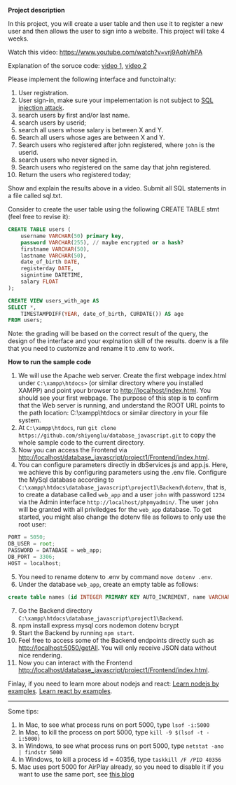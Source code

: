 **Project description**

In this project, you will create a user table and then use it to register a new user and then allows the user to sign into a website. This project will take 4 weeks.

Watch this video: https://www.youtube.com/watch?v=vrj9AohVhPA

Explanation of the soruce code: [video 1](https://www.youtube.com/watch?v=XBJRBB14ijY), [video 2](https://www.youtube.com/watch?v=MaBphsJLrGY)

Please implement the following interface and functoinalty:

1. User registration.
2. User sign-in, make sure your impelementation is not subject to [SQL injection attack](https://portswigger.net/support/using-sql-injection-to-bypass-authentication).
3. search users by first and/or last name.
4. search users by userid;
5. search all users whose salary is between X and Y.
6. Search all users whose ages are between X and Y.
7. Search users who registered after john registered, where `john` is the userid.
8. search users who never signed in.
9. Search users who registered on the same day that john registered.
10. Return the users who registered today;

Show and explain the results above in a video. Submit all SQL statements in a file called sql.txt.

Consider to create the user table using the following CREATE TABLE stmt (feel free to revise it):

```SQL
CREATE TABLE users (
    username VARCHAR(50) primary key,
    password VARCHAR(255), // maybe encrypted or a hash?
    firstname VARCHAR(50),
    lastname VARCHAR(50),
    date_of_birth DATE,
    registerday DATE,
    signintime DATETIME,
    salary FLOAT
);

CREATE VIEW users_with_age AS
SELECT *,
    TIMESTAMPDIFF(YEAR, date_of_birth, CURDATE()) AS age
FROM users;
```

Note: the grading will be based on the correct result of the query, the design of the interface and your explnation skill of the results.
doenv is a file that you need to customize and rename it to .env to work.

**How to run the sample code**

1. We will use the Apache web server. Create the first webpage index.html under `C:\xampp\htdocs>` (or similar directory where you installed XAMPP) and point your browser to [http://localhost/index.html](http://localhost/index.html). You should see your first webpage. The purpose of this step is to confirm that the Web server is running, and understand the ROOT URL points to the path location: C:\xampp\htdocs or similar directory in your file system.
2. At `C:\xampp\htdocs`, run `git clone https://github.com/shiyonglu/database_javascript.git` to copy the whole sample code to the current directory.
3. Now you can access the Frontend via [http://localhost/database_javascript/project1/Frontend/index.html](http://localhost/database_javascript/project1/Frontend/index.html).
4. You can configure parameters directly in dbServices.js and app.js. Here, we achieve this by configuring parameters using the .env file. Configure the MySql database according to `C:\xampp\htdocs\database_javascript\project1\Backend\dotenv`, that is, to create a database called `web_app` and a user `john` with password `1234` via the Admin interface `http://localhost/phpmyadmin/`. The user `john` will be granted with all priviledges for the `web_app` database. To get started, you might also change the dotenv file as follows to only use the root user:

```javascript
PORT = 5050;
DB_USER = root;
PASSWORD = DATABASE = web_app;
DB_PORT = 3306;
HOST = localhost;
```

5. You need to rename dotenv to .env by command `move dotenv .env`.
6. Under the database `web_app`, create an empty table as follows:

```SQL
create table names (id INTEGER PRIMARY KEY AUTO_INCREMENT, name VARCHAR(100), date_added DATE);
```

7. Go the Backend directory `C:\xampp\htdocs\database_javascript\project1\Backend`.
8. npm install express mysql cors nodemon dotenv bcrypt
9. Start the Backend by running `npm start`.
10. Feel free to access some of the Backend endpoints directly such as [http://localhost:5050/getAll](http://localhost:5050/getAll). You will only receive JSON data without nice rendering.
11. Now you can interact with the Frontend [http://localhost/database_javascript/project1/Frontend/index.html](http://localhost/database_javascript/project1/Frontend/index.html).

Finlay, if you need to learn more about nodejs and react: [Learn nodejs by examples](https://github.com/shiyonglu/database_javascript/tree/main/nodejs_examples). [Learn react by examples](https://github.com/shiyonglu/database_javascript/tree/main/react_examples).

---

Some tips:

1. In Mac, to see what process runs on port 5000, type `lsof -i:5000`
2. In Mac, to kill the process on port 5000, type `kill -9 $(lsof -t -i:5000)`
3. In Windows, to see what process runs on port 5000, type `netstat -ano | findstr 5000`
4. In Windows, to kill a process id = 40356, type `taskkill /F /PID 40356`
5. Mac uses port 5000 for AirPlay already, so you need to disable it if you want to use the same port, see [this blog](https://www.reddit.com/r/perl/comments/10p8p39/macos_port_5000_mystery_solved/)

